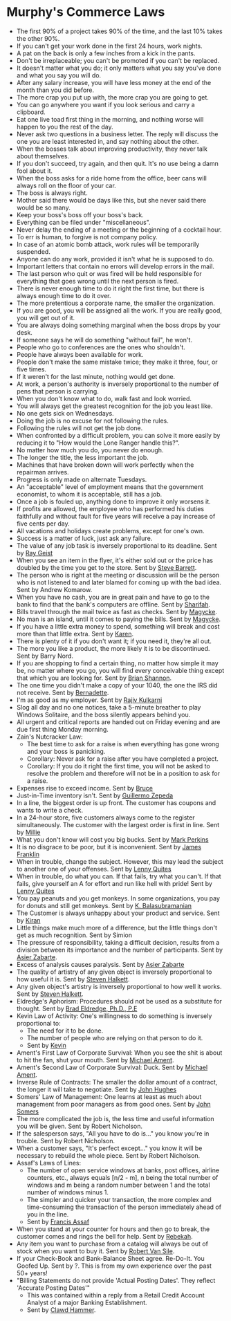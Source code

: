 # Murphy's Commerce Laws

* The first 90% of a project takes 90% of the time, and the last 10% takes the other 90%.  
* If you can't get your work done in the first 24 hours, work nights.  
* A pat on the back is only a few inches from a kick in the pants.  
* Don't be irreplaceable; you can't be promoted if you can't be replaced.  
* It doesn't matter what you do; it only matters what you say you've done and what you say you will do.  
* After any salary increase, you will have less money at the end of the month than you did before.  
* The more crap you put up with, the more crap you are going to get.  
* You can go anywhere you want if you look serious and carry a clipboard.  
* Eat one live toad first thing in the morning, and nothing worse will happen to you the rest of the day.  
* Never ask two questions in a business letter. The reply will discuss the one you are least interested in, and say nothing about the other.  
* When the bosses talk about improving productivity, they never talk about themselves.  
* If you don't succeed, try again, and then quit. It's no use being a damn fool about it.  
* When the boss asks for a ride home from the office, beer cans will always roll on the floor of your car.  
* The boss is always right.  
* Mother said there would be days like this, but she never said there would be so many.  
* Keep your boss's boss off your boss's back.  
* Everything can be filed under "miscellaneous".  
* Never delay the ending of a meeting or the beginning of a cocktail hour.  
* To err is human, to forgive is not company policy.  
* In case of an atomic bomb attack, work rules will be temporarily suspended.  
* Anyone can do any work, provided it isn't what he is supposed to do.  
* Important letters that contain no errors will develop errors in the mail.  
* The last person who quit or was fired will be held responsible for everything that goes wrong until the next person is fired.  
* There is never enough time to do it right the first time, but there is always enough time to do it over.  
* The more pretentious a corporate name, the smaller the organization.  
* If you are good, you will be assigned all the work. If you are really good, you will get out of it.  
* You are always doing something marginal when the boss drops by your desk.  
* If someone says he will do something "without fail", he won't.  
* People who go to conferences are the ones who shouldn't.  
* People have always been available for work.  
* People don't make the same mistake twice; they make it three, four, or five times.  
* If it weren't for the last minute, nothing would get done.  
* At work, a person's authority is inversely proportional to the number of pens that person is carrying.  
* When you don't know what to do, walk fast and look worried.  
* You will always get the greatest recognition for the job you least like.  
* No one gets sick on Wednesdays.  
* Doing the job is no excuse for not following the rules.  
* Following the rules will not get the job done.  
* When confronted by a difficult problem, you can solve it more easily by reducing it to "How would the Lone Ranger handle this?".  
* No matter how much you do, you never do enough.  
* The longer the title, the less important the job.  
* Machines that have broken down will work perfectly when the repairman arrives.  
* Progress is only made on alternate Tuesdays.  
* An "acceptable" level of employment means that the government economist, to whom it is acceptable, still has a job.  
* Once a job is fouled up, anything done to improve it only worsens it.  
* If profits are allowed, the employee who has performed his duties faithfully and without fault for five years will receive a pay increase of five cents per day.  
* All vacations and holidays create problems, except for one's own.  
* Success is a matter of luck, just ask any failure.  
* The value of any job task is inversely proportional to its deadline. Sent by [Ray Geist](mailto:RGeist@nationalsteel.com)  
* When you see an item in the flyer, it's either sold out or the price has doubled by the time you get to the store. Sent by [Steve Barrett](mailto:srbarrett@pei.sympatico.ca).  
* The person who is right at the meeting or discussion will be the person who is not listened to and later blamed for coming up with the bad idea. Sent by Andrew Komarow.  
* When you have no cash, you are in great pain and have to go to the bank to find that the bank's computers are offline. Sent by [Sharifah](mailto:sharidah@tm.net.my).  
* Bills travel through the mail twice as fast as checks. Sent by [Magycke](mailto:magycke@yahoo.com).  
* No man is an island, until it comes to paying the bills. Sent by [Magycke](mailto:magycke@yahoo.com).  
* If you have a little extra money to spend, something will break and cost more than that little extra. Sent by [Karen](mailto:kbird122@aol.com).  
* There is plenty of it if you don't want it; if you need it, they're all out.  
* The more you like a product, the more likely it is to be discontinued. Sent by Barry Nord.  
* If you are shopping to find a certain thing, no matter how simple it may be, no matter where you go, you will find every conceivable thing except that which you are looking for. Sent by [Brian Shannon](mailto:QuickDrawB@aol.com).  
* The one time you didn't make a copy of your 1040, the one the IRS did not receive. Sent by [Bernadette](mailto:bstorace@urbanengineers.com).  
* I'm as good as my employer. Sent by [Rajiv Kulkarni](mailto:rmkulkarni@hotmail.com)  
* Slog all day and no one notices, take a 5-minute breather to play Windows Solitaire, and the boss silently appears behind you.  
* All urgent and critical reports are handed out on Friday evening and are due first thing Monday morning.  
* Zain's Nutcracker Law:  
  * The best time to ask for a raise is when everything has gone wrong and your boss is panicking.  
  * Corollary: Never ask for a raise after you have completed a project.  
  * Corollary: If you do it right the first time, you will not be asked to resolve the problem and therefore will not be in a position to ask for a raise.  
* Expenses rise to exceed income. Sent by [Bruce](mailto:bruce_a14@yahoo.com)  
* Just-in-Time inventory isn't. Sent by [Guillermo Zepeda](mailto:resonantmonkey@aol.com)  
* In a line, the biggest order is up front. The customer has coupons and wants to write a check.  
* In a 24-hour store, five customers always come to the register simultaneously. The customer with the largest order is first in line. Sent by [Millie](mailto:prplrose61@aol.com)  
* What you don't know will cost you big bucks. Sent by [Mark Perkins](mailto:MCPerkins7@aol.com)  
* It is no disgrace to be poor, but it is inconvenient. Sent by [James Franklin](mailto:jdf1@ev1.net)  
* When in trouble, change the subject. However, this may lead the subject to another one of your offenses. Sent by [Lenny Quites](mailto:ryokel@coralwave.com)  
* When in trouble, do what you can. If that fails, try what you can't. If that fails, give yourself an A for effort and run like hell with pride\! Sent by [Lenny Quites](mailto:ryokel@coralwave.com)  
* You pay peanuts and you get monkeys. In some organizations, you pay for donuts and still get monkeys. Sent by [K. Balasubramanian](mailto:kobala@rediffmail.com)  
* The Customer is always unhappy about your product and service. Sent by [Kiran](mailto:kiran1980@Hotmail.com)  
* Little things make much more of a difference, but the little things don't get as much recognition. Sent by Simion  
* The pressure of responsibility, taking a difficult decision, results from a division between its importance and the number of participants. Sent by [Asier Zabarte](mailto:gerencia.egrindel@egrindel.com).  
* Excess of analysis causes paralysis. Sent by [Asier Zabarte](mailto:gerencia.egrindel@egrindel.com)  
* The quality of artistry of any given object is inversely proportional to how useful it is. Sent by [Steven Halkett](mailto:stevenhalkett@hotmail.com).  
* Any given object's artistry is inversely proportional to how well it works. Sent by [Steven Halkett](mailto:stevenhalkett@hotmail.com).  
* Eldredge's Aphorism: Procedures should not be used as a substitute for thought. Sent by [Brad Eldredge, Ph.D., P.E](mailto:bandee@atcnet.net)  
* Kevin Law of Activity: One's willingness to do something is inversely proportional to:  
  * The need for it to be done.  
  * The number of people who are relying on that person to do it.  
  * Sent by [Kevin](mailto:iamhugo@telus.net)  
* Ament's First Law of Corporate Survival: When you see the shit is about to hit the fan, shut your mouth. Sent by [Michael Ament](mailto:mtbear@usa.net).  
* Ament's Second Law of Corporate Survival: Duck. Sent by [Michael Ament](mailto:mtbear@usa.net).  
* Inverse Rule of Contracts: The smaller the dollar amount of a contract, the longer it will take to negotiate. Sent by [John Hughes](mailto:john.hughes@halliburton.com)  
* Somers' Law of Management: One learns at least as much about management from poor managers as from good ones. Sent by [John Somers](mailto:JSomers@somerset.k12.md.us)  
* The more complicated the job is, the less time and useful information you will be given. Sent by Robert Nicholson.  
* If the salesperson says, "All you have to do is..." you know you're in trouble. Sent by Robert Nicholson.  
* When a customer says, "It's perfect except..." you know it will be necessary to rebuild the whole piece. Sent by Robert Nicholson.  
* Assaf's Laws of Lines:  
  * The number of open service windows at banks, post offices, airline counters, etc., always equals \[n/2 \- m\], n being the total number of windows and m being a random number between 1 and the total number of windows minus 1\.  
  * The simpler and quicker your transaction, the more complex and time-consuming the transaction of the person immediately ahead of you in the line.  
  * Sent by [Francis Assaf](mailto:fassaf@charter.net)  
* When you stand at your counter for hours and then go to break, the customer comes and rings the bell for help. Sent by [Rebekah](mailto:elrondslady@yahoo.com).  
* Any item you want to purchase from a catalog will always be out of stock when you want to buy it. Sent by [Robert Van Sile](mailto:RVS81@aol.com).  
* If your Check-Book and Bank-Balance Sheet agree. Re-Do-It. You Goofed Up. Sent by ?. This is from my own experience over the past 50+ years\!  
* "Billing Statements do not provide 'Actual Posting Dates'. They reflect 'Accurate Posting Dates'"  
  * This was contained within a reply from a Retail Credit Account Analyst of a major Banking Establishment.  
  * Sent by [Clawd Hammer](mailto:clawdhammer@yahoo.com).
